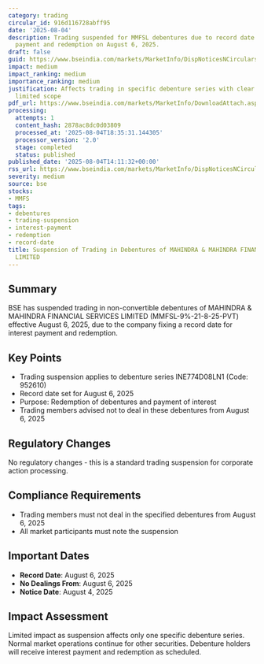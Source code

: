 ```yaml
---
category: trading
circular_id: 916d116728abff95
date: '2025-08-04'
description: Trading suspended for MMFSL debentures due to record date for interest
  payment and redemption on August 6, 2025.
draft: false
guid: https://www.bseindia.com/markets/MarketInfo/DispNoticesNCirculars.aspx?Noticeid={CF2988DF-E63C-4AFA-B005-EA1FAC2DDC44}&noticeno=20250804-53&dt=08/04/2025&icount=53&totcount=60&flag=0
impact: medium
impact_ranking: medium
importance_ranking: medium
justification: Affects trading in specific debenture series with clear timeline and
  limited scope
pdf_url: https://www.bseindia.com/markets/MarketInfo/DownloadAttach.aspx?id=20250804-53&attachedId=
processing:
  attempts: 1
  content_hash: 2878ac8dc0d03809
  processed_at: '2025-08-04T18:35:31.144305'
  processor_version: '2.0'
  stage: completed
  status: published
published_date: '2025-08-04T14:11:32+00:00'
rss_url: https://www.bseindia.com/markets/MarketInfo/DispNoticesNCirculars.aspx?Noticeid={CF2988DF-E63C-4AFA-B005-EA1FAC2DDC44}&noticeno=20250804-53&dt=08/04/2025&icount=53&totcount=60&flag=0
severity: medium
source: bse
stocks:
- MMFS
tags:
- debentures
- trading-suspension
- interest-payment
- redemption
- record-date
title: Suspension of Trading in Debentures of MAHINDRA & MAHINDRA FINANCIAL SERVICES
  LIMITED
---
```


## Summary

BSE has suspended trading in non-convertible debentures of MAHINDRA & MAHINDRA FINANCIAL SERVICES LIMITED (MMFSL-9%-21-8-25-PVT) effective August 6, 2025, due to the company fixing a record date for interest payment and redemption.

## Key Points

- Trading suspension applies to debenture series INE774D08LN1 (Code: 952610)
- Record date set for August 6, 2025
- Purpose: Redemption of debentures and payment of interest
- Trading members advised not to deal in these debentures from August 6, 2025

## Regulatory Changes

No regulatory changes - this is a standard trading suspension for corporate action processing.

## Compliance Requirements

- Trading members must not deal in the specified debentures from August 6, 2025
- All market participants must note the suspension

## Important Dates

- **Record Date**: August 6, 2025
- **No Dealings From**: August 6, 2025
- **Notice Date**: August 4, 2025

## Impact Assessment

Limited impact as suspension affects only one specific debenture series. Normal market operations continue for other securities. Debenture holders will receive interest payment and redemption as scheduled.